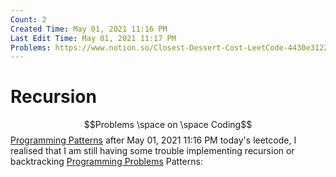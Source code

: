 ```yaml
---
Count: 2
Created Time: May 01, 2021 11:16 PM
Last Edit Time: May 01, 2021 11:17 PM
Problems: https://www.notion.so/Closest-Dessert-Cost-LeetCode-4430e31229504edcab9f6a9045854b3d, https://www.notion.so/Subsets-LeetCode-d36cff854e0c4b7c8313352e2c614392
---
```


# Recursion

$$Problems \space on \space Coding$$
[Programming Patterns](Recursion%20cc19c59122e4470f90cfd5d1fcb17409/Programming%20Patterns%203bbeb4a391cb4d59ab7e624a41b0680a.csv)
after May 01, 2021 11:16 PM today's leetcode, I realised that I am still having some trouble implementing recursion or backtracking
[Programming Problems](Recursion%20cc19c59122e4470f90cfd5d1fcb17409/Programming%20Problems%2003c8545976ab45f1b0377b7847a1a6ed.csv)
Patterns: 
